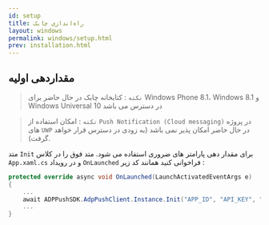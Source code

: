 ```yaml
---
id: setup
title: راه‌اندازی چابک
layout: windows
permalink: windows/setup.html
prev: installation.html
---
```


مقداردهی اولیه
-------------

> `نکته` : کتابخانه چابک در حال حاضر برای Windows Phone 8.1، Windows 8.1
> و Windows Universal 10 در دسترس می باشد

> `نکته` : امکان استفاده از `Push Notification (Cloud messaging)` در
> پروژه های `UWP` در حال حاضر امکان پذیر نمی باشد (به زودی در دسترس قرار
> خواهد گرفت).

متد `Init`  برای مقدار دهی پارامتر های ضروری استفاده می شود. متد فوق را در کلاس `App.xaml.cs` و در رویداد `OnLaunched`  فراخوانی کنید همانند کد زیر :

``` csharp
protected override async void OnLaunched(LaunchActivatedEventArgs e)
{
    ...
	await ADPPushSDK.AdpPushClient.Instance.Init("APP_ID", "API_KEY", "USERNAME", "PASSWORD");
	...
}
```
